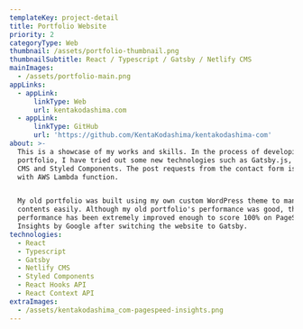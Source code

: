 ```yaml
---
templateKey: project-detail
title: Portfolio Website
priority: 2
categoryType: Web
thumbnail: /assets/portfolio-thumbnail.png
thumbnailSubtitle: React / Typescript / Gatsby / Netlify CMS
mainImages:
  - /assets/portfolio-main.png
appLinks:
  - appLink:
      linkType: Web
      url: kentakodashima.com
  - appLink:
      linkType: GitHub
      url: 'https://github.com/KentaKodashima/kentakodashima-com'
about: >-
  This is a showcase of my works and skills. In the process of developing my
  portfolio, I have tried out some new technologies such as Gatsby.js, Netlify
  CMS and Styled Components. The post requests from the contact form is handed
  with AWS Lambda function.


  My old portfolio was built using my own custom WordPress theme to manage
  contents easily. Although my old portfolio's performance was good, the
  performance has been extremely improved enough to score 100% on PageSpeed
  Insights by Google after switching the website to Gatsby.
technologies:
  - React
  - Typescript
  - Gatsby
  - Netlify CMS
  - Styled Components
  - React Hooks API
  - React Context API
extraImages:
  - /assets/kentakodashima_com-pagespeed-insights.png
---
```


